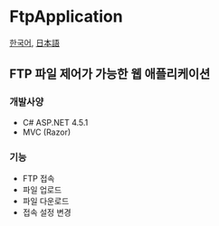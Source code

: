 # FtpApplication

[한국어](README.md), [日本語](README.ja.md)

## FTP 파일 제어가 가능한 웹 애플리케이션

### 개발사양
- C# ASP.NET 4.5.1
- MVC (Razor)

### 기능
- FTP 접속
- 파일 업로드
- 파일 다운로드
- 접속 설정 변경

